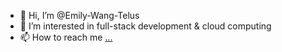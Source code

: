 - 👋 Hi, I’m @Emily-Wang-Telus
- 👀 I’m interested in full-stack development & cloud computing
- 📫 How to reach me [...](https://ca.linkedin.com/in/emilywang98)

<!---
Emily-Wang-Telus/Emily-Wang-Telus is a ✨ special ✨ repository because its `README.md` (this file) appears on your GitHub profile.
You can click the Preview link to take a look at your changes.
--->
